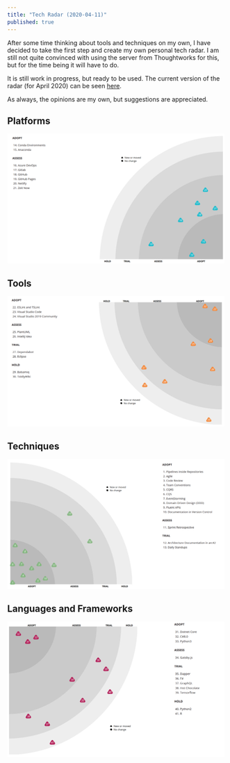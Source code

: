 ```yaml
---
title: "Tech Radar (2020-04-11)"
published: true
---
```


After some time thinking about tools and techniques on my own, I have decided to take the first step and create my own personal tech radar. I am still not quite convinced with using the server from Thoughtworks for this, but for the time being it will have to do.

It is still work in progress, but ready to be used. The current version of the radar (for April 2020) can be seen [here](https://radar.thoughtworks.com/?sheetId=https%3A%2F%2Fraw.githubusercontent.com%2Fmarsop%2Ftechradar%2Fmaster%2FAlberto%2520Gregorio%27s%2520Tech%2520Radar%25202020-04.csv).

As always, the opinions are my own, but suggestions are appreciated.

## Platforms

<img src="platforms.png" alt="Platforms" width="500"/>

## Tools

<img src="tools.png" alt="Tools" width="500"/>

## Techniques

<img src="techniques.png" alt="Techniques" width="500"/>

## Languages and Frameworks

<img src="languages.png" alt="Languages and Frameworks" width="500"/>